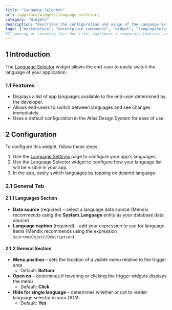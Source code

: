 ```yaml
---
title: "Language Selector"
url: /appstore/widgets/language-selector/
category: "Widgets"
description: "Describes the configuration and usage of the Language Selector widget, which is available in the Mendix Marketplace."
tags: ["marketplace", "marketplace component", "widget", "languageSelector", "group box", "platform support"]
#If moving or renaming this doc file, implement a temporary redirect and let the respective team know they should update the URL in the product. See Mapping to Products for more details.
---
```


## 1 Introduction

The [Language Selector](https://marketplace.mendix.com/link/component/202738/) widget allows the end-user to easily switch the language of your application.

### 1.1 Features

* Displays a list of app languages available to the end-user determined by the developer.
* Allows end-users to switch between languages and see changes immediately.
* Uses a default configuration in the Atlas Design System for ease of use.

## 2 Configuration

To configure this widget, follow these steps:

1. Use the [Language Settings](/refguide/language-settings/) page to configure your app's languages.
1. Use the Language Selector widget to configure how your language list will be visible in your app.
1. In the app, easily switch languages by tapping on desired language.

### 2.1 General Tab

#### 2.1.1 Languages Section

* **Data source** (required) – select a language data source (Mendix recommends using the **System.Language** entity as your database data source)
* **Language caption** (required) – add your expression to use for language items (Mendix recommends using the expression `$currentObject/Description`)

#### 2.1.2 General Section

* **Menu position** – sets the location of a visible menu relative to the trigger area 
    * Default: **Bottom**
* **Open on** – determines if hovering or clicking the trigger widgets displays the menu
    * Default: **Click**
* **Hide for single language** – determines whether or not to render language selector in your DOM 
    * Default: **Yes**
